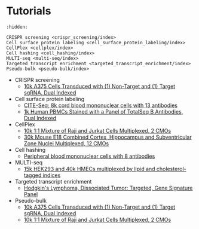 # Tutorials


```{toctree}
:hidden:

CRISPR screening <crispr_screening/index>
Cell surface protein labeling <cell_surface_protein_labeling/index>
CellPlex <cellplex/index>
Cell hashing <cell_hashing/index>
MULTI-seq <multi-seq/index>
Targeted transcript enrichment <targeted_transcript_enrichment/index>
Pseudo-bulk <pseudo-bulk/index>
```

- CRISPR screening
    - [10k A375 Cells Transduced with (1) Non-Target and (1) Target sgRNA, Dual Indexed](./crispr_screening/SC3_v3_NextGem_DI_CRISPR_10K/tutorial.rst)
- Cell surface protein labeling
    - [CITE-Seq; 8k cord blood mononuclear cells with 13 antibodies](./cell_surface_protein_labeling/PRJNA393315/tutorial.rst)
    - [1k Human PBMCs Stained with a Panel of TotalSeq B Antibodies, Dual Indexed](./cell_surface_protein_labeling/SC3_v3_NextGem_DI_PBMC_CSP_1K/tutorial.rst)
- CellPlex
    - [10k 1:1 Mixture of Raji and Jurkat Cells Multiplexed, 2 CMOs](./cellplex/SC3_v3_NextGem_DI_CellPlex_Jurkat_Raji_10K_Multiplex/tutorial.rst)
    - [30k Mouse E18 Combined Cortex, Hippocampus and Subventricular Zone Nuclei Multiplexed, 12 CMOs](cellplex/SC3_v3_NextGem_DI_CellPlex_Nuclei_30K_Multiplex/tutorial.rst)
- Cell hashing
    - [Peripheral blood mononuclear cells with 8 antibodies](./cell_hashing/PRJNA423077/tutorial.rst)
- MULTI-seq
    - [15k HEK293 and 40k HMECs multiplexed by lipid and cholesterol-tagged indices](./multi-seq/PRJNA531855/tutorial.rst)
- Targeted transcript enrichment
    - [Hodgkin's Lymphoma, Dissociated Tumor: Targeted, Gene Signature Panel](./targeted_transcript_enrichment/Targeted_NGSC3_DI_HodgkinsLymphoma_GeneSignature/tutorial.rst)
- Pseudo-bulk
    - [10k A375 Cells Transduced with (1) Non-Target and (1) Target sgRNA, Dual Indexed](./pseudo-bulk/SC3_v3_NextGem_DI_CRISPR_10K/tutorial.rst)
    - [10k 1:1 Mixture of Raji and Jurkat Cells Multiplexed, 2 CMOs](./pseudo-bulk/SC3_v3_NextGem_DI_CellPlex_Jurkat_Raji_10K_Multiplex/tutorial.rst)
